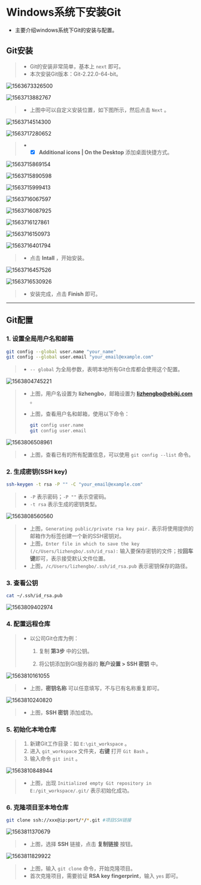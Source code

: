 # Windows系统下安装Git

- 主要介绍windows系统下Git的安装与配置。

## Git安装

> - Git的安装非常简单，基本上 `next` 即可。
> - 本次安装Git版本：Git-2.22.0-64-bit。

![1563673326500](images/1563673326500.png)

![1563713882767](images/1563713882767.png)

> - 上图中可以自定义安装位置，如下图所示，然后点击 `Next` 。

![1563714514300](images/1563714514300.png)

![1563717280652](images/1563717280652.png)

> - - [x] **Additional icons | On the Desktop** 添加桌面快捷方式。

![1563715869154](images/1563715869154.png)

![1563715890598](images/1563715890598.png)

![1563715999413](images/1563715999413.png)

![1563716067597](images/1563716067597.png)

![1563716087925](images/1563716087925.png)

![1563716127861](images/1563716127861.png)

![1563716150973](images/1563716150973.png)

![1563716401794](images/1563716401794.png)

> - 点击 **Intall** ，开始安装。

![1563716457526](images/1563716457526.png)

![1563716530926](images/1563716530926.png)

> - 安装完成，点击 **Finish** 即可。

---

## Git配置

### 1. 设置全局用户名和邮箱

```bash
git config --global user.name "your_name"
git config --global user.email "your_email@example.com"
```

> - `-- global` 为全局参数，表明本地所有Git仓库都会使用这个配置。

![1563804745221](images/1563804745221.png)

> - 上图，用户名设置为 **lizhengbo**，邮箱设置为 **lizhengbo@ebikj.com** 。
>
> - 上图，查看用户名和邮箱，使用以下命令：
>
> 	```bash
> 	git config user.name
> 	git config user.email
> 	```

![1563806508961](images/1563806508961.png)

> - 上图，查看已有的所有配置信息，可以使用 `git config --list` 命令。

### 2. 生成密钥(SSH key)

```bash
ssh-keygen -t rsa -P "" -C "your_email@example.com"
```

> - `-P` 表示密码；`-P ""` 表示空密码。
> - `-t rsa` 表示生成的密钥类型。

![1563808560560](images/1563808560560.png)

> - 上图，`Generating public/private rsa key pair.` 表示将使用提供的邮箱作为标签创建一个新的SSH密钥对。
> - 上图，`Enter file in which to save the key (/c/Users/lizhengbo/.ssh/id_rsa):` 输入要保存密钥的文件；按**回车键**即可，表示接受默认文件位置。
> - 上图，`/c/Users/lizhengbo/.ssh/id_rsa.pub` 表示密钥保存的路径。

### 3. 查看公钥

```bash
cat ~/.ssh/id_rsa.pub
```

![1563809402974](images/1563809402974.png)

### 4. 配置远程仓库

> - 以公司Git仓库为例：
>
>   1. 复制 **第3步** 中的公钥。
>
>   2. 将公钥添加到Git服务器的 **账户设置 > SSH 密钥** 中。

![1563810161055](images/1563810161055.png)

> - 上图，**密钥名称** 可以任意填写，不与已有名称重复即可。

![1563810240820](images/1563810240820.png)

> - 上图，**SSH 密钥** 添加成功。

### 5. 初始化本地仓库

> 1. 新建Git工作目录：如 `E:\git_workspace` 。
> 2. 进入 `git_workspace` 文件夹，**右键** 打开 `Git Bash` 。
> 3. 输入命令 `git init` 。

![1563810848944](images/1563810848944.png)

> - 上图，出现 `Initialized empty Git repository in E:/git_workspace/.git/` 表示初始化成功。

### 6. 克隆项目至本地仓库

```bash
git clone ssh://xxx@ip:port/*/*.git #项目SSH链接
```

![1563811370679](images/1563811370679.png)

> - 上图，选择 **SSH** 链接，点击 **复制链接** 按钮。

![1563811829922](images/1563811829922.png)

> - 上图，输入 `git clone` 命令，开始克隆项目。
> - 首次克隆项目，需要验证 **RSA key fingerprint**，输入 `yes` 即可。

